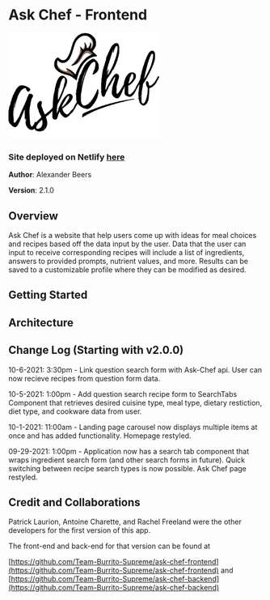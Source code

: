 # Ask Chef - Frontend

<img src="./src/img/ask-chef-logo.png" alt="drawing" width="300"/>

### Site deployed on Netlify [here]( https://ask-chef.netlify.app)
**Author**: Alexander Beers

**Version**: 2.1.0

## Overview
Ask Chef is a website that help users come up with ideas for meal choices and recipes based off the data input by the user. Data that the user can input to receive corresponding recipes will include a list of ingredients, answers to provided prompts, nutrient values, and more. Results can be saved to a customizable profile where they can be modified as desired.

## Getting Started
<!-- What are the steps that a user must take in order to build this app on their own machine and get it running? -->

## Architecture
<!-- Provide a detailed description of the application design. What technologies (languages, libraries, etc) you're using, and any other relevant design information. -->

## Change Log (Starting with v2.0.0)

10-6-2021: 3:30pm - Link question search form with Ask-Chef api. User can now recieve recipes from question form data.

10-5-2021: 1:00pm - Add question search recipe form to SearchTabs Component that retrieves desired cuisine type, meal type, dietary restiction, diet type, and cookware data from user.

10-1-2021: 11:00am - Landing page carousel now displays multiple items at once and has added functionality. Homepage restyled.

09-29-2021: 1:00pm - Application now has a search tab component that wraps ingredient search form (and other search forms in future). Quick switching between recipe search types is now possible. Ask Chef page restyled.
<!-- Use this area to document the iterative changes made to your application as each feature is successfully implemented. Use time stamps. Here's an example:

01-01-2001 4:59pm - Application now has a fully-functional express server, with a GET route for the location resource. -->

## Credit and Collaborations
Patrick Laurion, Antoine Charette, and Rachel Freeland were the other developers for the first version of this app. 

The front-end and back-end for that version can be found at 

[https://github.com/Team-Burrito-Supreme/ask-chef-frontend](https://github.com/Team-Burrito-Supreme/ask-chef-frontend) and [https://github.com/Team-Burrito-Supreme/ask-chef-backend](https://github.com/Team-Burrito-Supreme/ask-chef-backend)
